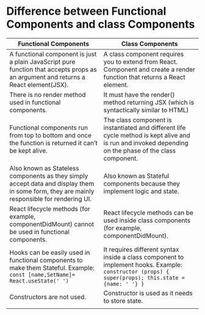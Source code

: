 # Difference between Functional Components and class Components

| Functional Components                                                                                                                      | Class Components                                                                                                                                        |
| ------------------------------------------------------------------------------------------------------------------------------------------ | ------------------------------------------------------------------------------------------------------------------------------------------------------- |
| A functional component is just a plain JavaScript pure function that accepts props as an argument and returns a React element(JSX).        | A class component requires you to extend from React. Component and create a render function that returns a React element.                               |
| There is no render method used in functional components.                                                                                   | It must have the render() method returning JSX (which is syntactically similar to HTML)                                                                 |
| Functional components run from top to bottom and once the function is returned it can’t be kept alive.                                     | The class component is instantiated and different life cycle method is kept alive and is run and invoked depending on the phase of the class component. |
| Also known as Stateless components as they simply accept data and display them in some form, they are mainly responsible for rendering UI. | Also known as Stateful components because they implement logic and state.                                                                               |
| React lifecycle methods (for example, componentDidMount) cannot be used in functional components.                                          | React lifecycle methods can be used inside class components (for example, componentDidMount).                                                           |
| Hooks can be easily used in functional components to make them Stateful. Example: `const [name,SetName]= React.useState(' ')`              | It requires different syntax inside a class component to implement hooks. Example: `constructor (props) {   super(props); this.state = {name: ' '} }`   |
| Constructors are not used.                                                                                                                 | Constructor is used as it needs to store state.                                                                                                         |
|                                                                                                                                            |                                                                                                                                                         |
